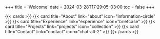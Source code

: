 +++
title = 'Welcome'
date = 2024-03-28T17:29:05-03:00
toc = false
+++

{{< cards >}}
  {{< card title="About" link="about" icon="information-circle" >}}
  {{< card title="Experience" link="experience" icon="briefcase" >}}
  {{< card title="Projects" link="projects" icon="collection" >}}
  {{< card title="Contact" link="contact" icon="chat-alt-2" >}}
{{< /cards >}}
